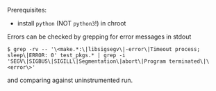 Prerequisites:
* install `python` (NOT `python3`!) in chroot

Errors can be checked by grepping for error messages in stdout
```
$ grep -rv -- '\<make.*:\|libsigsegv\|-error\|Timeout process; sleep\|ERROR: 0' test_pkgs.* | grep -i 'SEGV\|SIGBUS\|SIGILL\|Segmentation\|abort\|Program terminated\|\<error\>'
```
and comparing against uninstrumented run.
